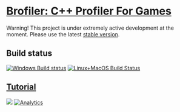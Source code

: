 # [Brofiler: C++ Profiler For Games](http://brofiler.com)
Warning! This project is under extremely active development at the moment. 
Please use the latest [stable version](https://github.com/bombomby/brofiler/releases).

## Build status
[![Windows Build status](https://ci.appveyor.com/api/projects/status/bu5smbuh1d2lcsf6?svg=true)](https://ci.appveyor.com/project/bombomby/brofiler)
[![Linux+MacOS Build Status](https://travis-ci.org/bombomby/brofiler.svg?branch=v2.0)](https://travis-ci.org/bombomby/brofiler)



## [Tutorial](https://github.com/bombomby/brofiler/wiki)   
![](https://user-images.githubusercontent.com/10573248/51151533-3619cc00-1863-11e9-87ee-60ad436c8998.png)
[![Analytics](https://ga-beacon.appspot.com/UA-59213040-1/brofiler/readme)](https://github.com/bombomby/brofiler)
